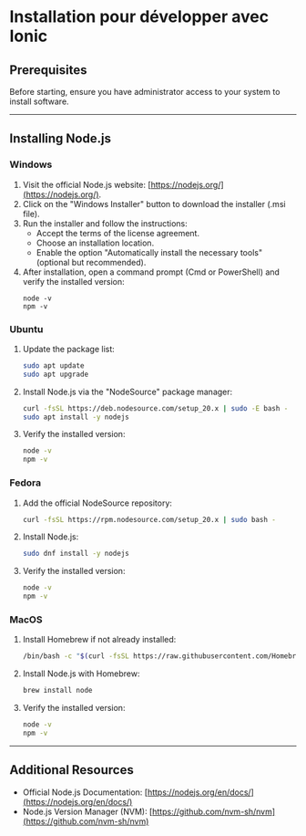 # Installation pour développer avec Ionic

## Prerequisites
Before starting, ensure you have administrator access to your system to install software.

---

## Installing Node.js

### Windows
1. Visit the official Node.js website: [https://nodejs.org/](https://nodejs.org/).
2. Click on the "Windows Installer" button to download the installer (.msi file).
3. Run the installer and follow the instructions:
    - Accept the terms of the license agreement.
    - Choose an installation location.
    - Enable the option "Automatically install the necessary tools" (optional but recommended).
4. After installation, open a command prompt (Cmd or PowerShell) and verify the installed version:
    ```
    node -v
    npm -v
    ```

### Ubuntu
1. Update the package list:
    ```bash
    sudo apt update
    sudo apt upgrade
    ```
2. Install Node.js via the "NodeSource" package manager:
    ```bash
    curl -fsSL https://deb.nodesource.com/setup_20.x | sudo -E bash -
    sudo apt install -y nodejs
    ```
3. Verify the installed version:
    ```bash
    node -v
    npm -v
    ```

### Fedora
1. Add the official NodeSource repository:
    ```bash
    curl -fsSL https://rpm.nodesource.com/setup_20.x | sudo bash -
    ```
2. Install Node.js:
    ```bash
    sudo dnf install -y nodejs
    ```
3. Verify the installed version:
    ```bash
    node -v
    npm -v
    ```

### MacOS
1. Install Homebrew if not already installed:
    ```bash
    /bin/bash -c "$(curl -fsSL https://raw.githubusercontent.com/Homebrew/install/HEAD/install.sh)"
    ```
2. Install Node.js with Homebrew:
    ```bash
    brew install node
    ```
3. Verify the installed version:
    ```bash
    node -v
    npm -v
    ```

---

## Additional Resources
- Official Node.js Documentation: [https://nodejs.org/en/docs/](https://nodejs.org/en/docs/)
- Node.js Version Manager (NVM): [https://github.com/nvm-sh/nvm](https://github.com/nvm-sh/nvm)